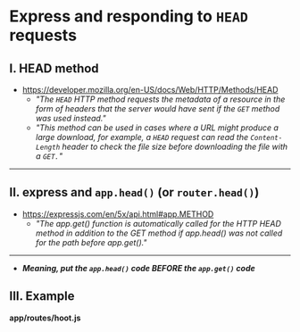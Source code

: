 # Express and responding to `HEAD` requests

## I. HEAD method
- https://developer.mozilla.org/en-US/docs/Web/HTTP/Methods/HEAD
  - *"The `HEAD` HTTP method requests the metadata of a resource in the form of headers that the server would have sent if the `GET` method was used instead."*
  - *"This method can be used in cases where a URL might produce a large download, for example, a `HEAD` request can read the `Content-Length` header to check the file size before downloading the file with a `GET.`"*

---

## II. express and `app.head()` (or `router.head()`)
- https://expressjs.com/en/5x/api.html#app.METHOD
  - *"The app.get() function is automatically called for the HTTP HEAD method in addition to the GET method if app.head() was not called for the path before app.get()."*

---

- ***Meaning, put the `app.head()` code BEFORE the `app.get()` code***

## III. Example

**app/routes/hoot.js**

```js

```
